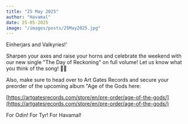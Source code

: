 ```yaml
---
title: "25 May 2025"
author: "Havamal"
date: 25-05-2025
image: "/images/posts/25May2025.jpg"
---
```


Einherjars and Valkyries!'

Sharpen your axes and raise your horns and celebrate the weekend with our new single "The Day of Reckoning" on full volume! Let us know what you think of the song! 🤘🤘

Also, make sure to head over to Art Gates Records and secure your preorder of the upcoming album "Age of the Gods here: 

[https://artgatesrecords.com/store/en/pre-order/age-of-the-gods/](https://artgatesrecords.com/store/en/pre-order/age-of-the-gods/)

For Odin! For Tyr! For Havamal!
